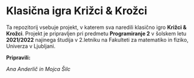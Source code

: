 # Klasična igra Križci & Krožci

Ta repozitorij vsebuje projekt, v katerem sva naredili klasično igro **Križci & Krožci**. Projekt je pripravljen pri predmetu **Programiranje 2** v šolskem letu **2021/2022** najinega študija v 2.letniku na Fakulteti za matematiko in fiziko, Univerza v Ljubljani.

**Pripravili:**

_Ana Anderlič in Mojca Šilc_
